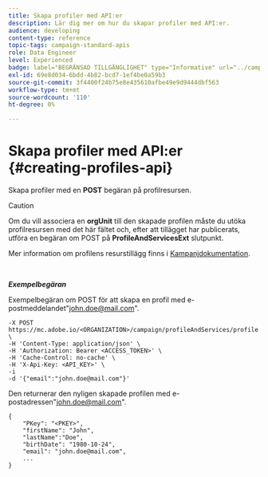 ```yaml
---
title: Skapa profiler med API:er
description: Lär dig mer om hur du skapar profiler med API:er.
audience: developing
content-type: reference
topic-tags: campaign-standard-apis
role: Data Engineer
level: Experienced
badge: label="BEGRÄNSAD TILLGÄNGLIGHET" type="Informative" url="../campaign-standard-migration-home.md" tooltip="Begränsat till användare som migrerats till Campaign Standarden"
exl-id: 69e8d034-6bdd-4b82-bcd7-1ef4be0a59b3
source-git-commit: 3f4400f24b75e8e435610afbe49e9d9444dbf563
workflow-type: tm+mt
source-wordcount: '110'
ht-degree: 0%

---
```


# Skapa profiler med API:er {#creating-profiles-api}

Skapa profiler med en **POST** begäran på profilresursen.

>[!CAUTION]
>
>Om du vill associera en <b>orgUnit</b> till den skapade profilen måste du utöka profilresursen med det här fältet och, efter att tillägget har publicerats, utföra en begäran om POST på <b>ProfileAndServicesExt</b> slutpunkt.
>
>Mer information om profilens resurstillägg finns i <a href="https://helpx.adobe.com/campaign/standard/administration/using/organizational-units.html#partitioning-profiles">Kampanjdokumentation</a>.

<br/>

***Exempelbegäran***

Exempelbegäran om POST för att skapa en profil med e-postmeddelandet&quot;john.doe@mail.com&quot;.

```
-X POST https://mc.adobe.io/<ORGANIZATION>/campaign/profileAndServices/profile \
-H 'Content-Type: application/json' \
-H 'Authorization: Bearer <ACCESS_TOKEN>' \
-H 'Cache-Control: no-cache' \
-H 'X-Api-Key: <API_KEY>' \
-i
-d '{"email":"john.doe@mail.com"}'
```

Den returnerar den nyligen skapade profilen med e-postadressen&quot;john.doe@mail.com&quot;.

```
{
    "PKey": "<PKEY>",
    "firstName": "John",
    "lastName":"Doe",
    "birthDate": "1980-10-24",
    "email": "john.doe@mail.com",
    ...
}
```
